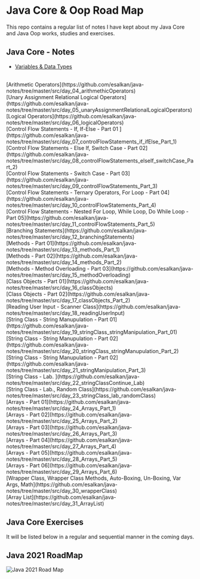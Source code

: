 # Java Core & Oop Road Map
This repo contains a regular list of notes I have kept about my Java Core and Java Oop works, studies and exercises.

## Java Core - Notes
- [Variables & Data Types](https://github.com/esalkan/java-notes/tree/master/src/day_03_variables_dataTypes)
<br>
[Arithmetic Operators](https://github.com/esalkan/java-notes/tree/master/src/day_04_arithmethicOperators)
<br>
[Unary Assignment Relational Logical Operators](https://github.com/esalkan/java-notes/tree/master/src/day_05_unaryAssignmentRelationalLogicalOperators)
<br>
[Logical Operators](https://github.com/esalkan/java-notes/tree/master/src/day_06_logicalOperators)
<br>
[Control Flow Statements - If, If-Else - Part 01 ](https://github.com/esalkan/java-notes/tree/master/src/day_07_controlFlowStatements_if_ifElse_Part_1)
<br>
[Control Flow Statements - Else If, Switch Case - Part 02](https://github.com/esalkan/java-notes/tree/master/src/day_08_controlFlowStatements_elseIf_switchCase_Part_2)
<br>
[Control Flow Statements - Switch Case - Part 03](https://github.com/esalkan/java-notes/tree/master/src/day_09_controlFlowStatements_Part_3)
<br>
[Control Flow Statements - Ternary Operators, For Loop - Part 04](https://github.com/esalkan/java-notes/tree/master/src/day_10_controlFlowStatements_Part_4)
<br>
[Control Flow Statements - Nested For Loop, While Loop, Do While Loop - Part 05](https://github.com/esalkan/java-notes/tree/master/src/day_11_controlFlowStatements_Part_5)
<br>
[Branching Statements](https://github.com/esalkan/java-notes/tree/master/src/day_12_branchingStatements)
<br>
[Methods - Part 01](https://github.com/esalkan/java-notes/tree/master/src/day_13_methods_Part_1)
<br>
[Methods - Part 02](https://github.com/esalkan/java-notes/tree/master/src/day_14_methods_Part_2)
<br>
[Methods - Method Overloading - Part 03](https://github.com/esalkan/java-notes/tree/master/src/day_15_methodOverloading)
<br>
[Class Objects - Part 01](https://github.com/esalkan/java-notes/tree/master/src/day_16_classObjects)
<br>
[Class Objects - Part 02](https://github.com/esalkan/java-notes/tree/master/src/day_17_classObjects_Part_2)
<br>
[Reading User Input - Scanner Class](https://github.com/esalkan/java-notes/tree/master/src/day_18_readingUserInput)
<br>
[String Class - String Manupulation - Part 01](https://github.com/esalkan/java-notes/tree/master/src/day_19_stringClass_stringManipulation_Part_01)
<br>
[String Class - String Manupulation - Part 02](https://github.com/esalkan/java-notes/tree/master/src/day_20_stringClass_stringManupulation_Part_2)
<br>
[String Class - String Manupulation - Part 02](https://github.com/esalkan/java-notes/tree/master/src/day_21_stringManipulation_Part_3)
<br>
[String Class - Lab. ](https://github.com/esalkan/java-notes/tree/master/src/day_22_stringClassContinue_Lab)
<br>
[String Class - Lab., Random Class](https://github.com/esalkan/java-notes/tree/master/src/day_23_stringClass_lab_randomClass)
<br>
[Arrays - Part 01](https://github.com/esalkan/java-notes/tree/master/src/day_24_Arrays_Part_1)
<br>
[Arrays - Part 02](https://github.com/esalkan/java-notes/tree/master/src/day_25_Arrays_Part_2)
<br>
[Arrays - Part 03](https://github.com/esalkan/java-notes/tree/master/src/day_26_Arrays_Part_3)
<br>
[Arrays - Part 04](https://github.com/esalkan/java-notes/tree/master/src/day_27_Arrays_Part_4)
<br>
[Arrays - Part 05](https://github.com/esalkan/java-notes/tree/master/src/day_28_Arrays_Part_5)
<br>
[Arrays - Part 06](https://github.com/esalkan/java-notes/tree/master/src/day_29_Arrays_Part_6)
<br>
[Wrapper Class, Wrapper Class Methods, Auto-Boxing, Un-Boxing, Var Args, Math](https://github.com/esalkan/java-notes/tree/master/src/day_30_wrapperClass)
<br>
[Array List](https://github.com/esalkan/java-notes/tree/master/src/day_31_ArrayList)

## Java Core Exercises
It will be listed below in a regular and sequential manner in the coming days.
## Java 2021 RoadMap
![Java 2021 Road Map](https://github.com/esalkan/java-notes/blob/master/2021%20Java%20Developer%20RoadMap.png)

